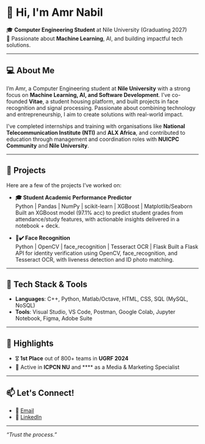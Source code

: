 # 👋 Hi, I'm Amr Nabil

🎓 **Computer Engineering Student** at Nile University (Graduating 2027)  
🧠 Passionate about **Machine Learning**, AI, and building impactful tech solutions.

---

## 💻 About Me

I’m Amr, a Computer Engineering student at **Nile University** with a strong focus on **Machine Learning, AI, and Software Development**. I’ve co-founded **Vitae**, a student housing platform, and built projects in face recognition and signal processing. Passionate about combining technology and entrepreneurship, I aim to create solutions with real-world impact.

I've completed internships and training with organisations like **National Telecommunication Institute (NTI)** and **ALX Africa**, and contributed to education through management and coordination roles with **NUICPC Community** and **Nile University**.

---

## 🚀 Projects

Here are a few of the projects I’ve worked on:

- **🎓 Student Academic Performance Predictor**  
  Python | Pandas | NumPy | scikit-learn | XGBoost | Matplotlib/Seaborn  
  Built an XGBoost model (97.1% acc) to predict student grades from attendance/study features, with actionable insights delivered in a notebook + deck.
  
- **👤✔️ Face Recognition**  
  Python | OpenCV | face_recognition | Tesseract OCR | Flask
  Built a Flask API for identity verification using OpenCV, face_recognition, and Tesseract OCR, with liveness detection and ID photo matching.
  
---

## 🧰 Tech Stack & Tools

- **Languages**: C++, Python, Matlab/Octave, HTML, CSS, SQL (MySQL, NoSQL) 
- **Tools**: Visual Studio, VS Code, Postman, Google Colab, Jupyter Notebook, Figma, Adobe Suite  

---

## 🌟 Highlights

- 🎖️ **1st Place** out of 800+ teams in **UGRF 2024**
- 👥 Active in **ICPCN NU** and **** as a Media & Marketing Specialist

---

## 📫 Let's Connect!

- 📧 [Email](mailto:amrsalama124@yahoo.com)
- 💼 [LinkedIn](https://www.linkedin.com/in/abdallah-elsaied-3a4972248/)

---

*“Trust the process.”*
